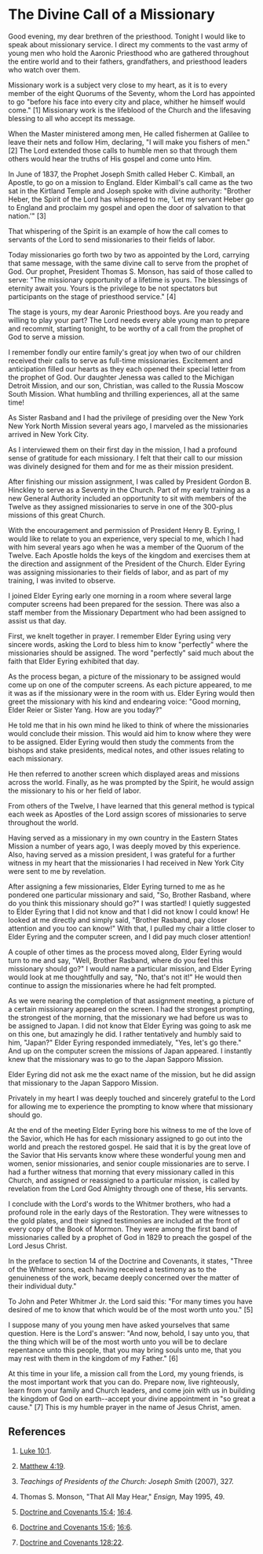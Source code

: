 # The Divine Call of a Missionary

Good evening, my dear brethren of the priesthood. Tonight I would like to
speak about missionary service. I direct my comments to the vast army of young
men who hold the Aaronic Priesthood who are gathered throughout the entire
world and to their fathers, grandfathers, and priesthood leaders who watch
over them.

Missionary work is a subject very close to my heart, as it is to every member
of the eight Quorums of the Seventy, whom the Lord has appointed to go "before
his face into every city and place, whither he himself would come." [1]
Missionary work is the lifeblood of the Church and the lifesaving blessing to
all who accept its message.

When the Master ministered among men, He called fishermen at Galilee to leave
their nets and follow Him, declaring, "I will make you fishers of men." [2]
The Lord extended those calls to humble men so that through them others would
hear the truths of His gospel and come unto Him.

In June of 1837, the Prophet Joseph Smith called Heber C. Kimball, an Apostle,
to go on a mission to England. Elder Kimball's call came as the two sat in the
Kirtland Temple and Joseph spoke with divine authority: "Brother Heber, the
Spirit of the Lord has whispered to me, 'Let my servant Heber go to England
and proclaim my gospel and open the door of salvation to that nation.'" [3]

That whispering of the Spirit is an example of how the call comes to servants
of the Lord to send missionaries to their fields of labor.

Today missionaries go forth two by two as appointed by the Lord, carrying that
same message, with the same divine call to serve from the prophet of God. Our
prophet, President Thomas S. Monson, has said of those called to serve: "The
missionary opportunity of a lifetime is yours. The blessings of eternity await
you. Yours is the privilege to be not spectators but participants on the stage
of priesthood service." [4]

The stage is yours, my dear Aaronic Priesthood boys. Are you ready and willing
to play your part? The Lord needs every able young man to prepare and
recommit, starting tonight, to be worthy of a call from the prophet of God to
serve a mission.

I remember fondly our entire family's great joy when two of our children
received their calls to serve as full-time missionaries. Excitement and
anticipation filled our hearts as they each opened their special letter from
the prophet of God. Our daughter Jenessa was called to the Michigan Detroit
Mission, and our son, Christian, was called to the Russia Moscow South
Mission. What humbling and thrilling experiences, all at the same time!

As Sister Rasband and I had the privilege of presiding over the New York New
York North Mission several years ago, I marveled as the missionaries arrived
in New York City.

As I interviewed them on their first day in the mission, I had a profound
sense of gratitude for each missionary. I felt that their call to our mission
was divinely designed for them and for me as their mission president.

After finishing our mission assignment, I was called by President Gordon B.
Hinckley to serve as a Seventy in the Church. Part of my early training as a
new General Authority included an opportunity to sit with members of the
Twelve as they assigned missionaries to serve in one of the 300-plus missions
of this great Church.

With the encouragement and permission of President Henry B. Eyring, I would
like to relate to you an experience, very special to me, which I had with him
several years ago when he was a member of the Quorum of the Twelve. Each
Apostle holds the keys of the kingdom and exercises them at the direction and
assignment of the President of the Church. Elder Eyring was assigning
missionaries to their fields of labor, and as part of my training, I was
invited to observe.

I joined Elder Eyring early one morning in a room where several large computer
screens had been prepared for the session. There was also a staff member from
the Missionary Department who had been assigned to assist us that day.

First, we knelt together in prayer. I remember Elder Eyring using very sincere
words, asking the Lord to bless him to know "perfectly" where the missionaries
should be assigned. The word "perfectly" said much about the faith that Elder
Eyring exhibited that day.

As the process began, a picture of the missionary to be assigned would come up
on one of the computer screens. As each picture appeared, to me it was as if
the missionary were in the room with us. Elder Eyring would then greet the
missionary with his kind and endearing voice: "Good morning, Elder Reier or
Sister Yang. How are you today?"

He told me that in his own mind he liked to think of where the missionaries
would conclude their mission. This would aid him to know where they were to be
assigned. Elder Eyring would then study the comments from the bishops and
stake presidents, medical notes, and other issues relating to each missionary.

He then referred to another screen which displayed areas and missions across
the world. Finally, as he was prompted by the Spirit, he would assign the
missionary to his or her field of labor.

From others of the Twelve, I have learned that this general method is typical
each week as Apostles of the Lord assign scores of missionaries to serve
throughout the world.

Having served as a missionary in my own country in the Eastern States Mission
a number of years ago, I was deeply moved by this experience. Also, having
served as a mission president, I was grateful for a further witness in my
heart that the missionaries I had received in New York City were sent to me by
revelation.

After assigning a few missionaries, Elder Eyring turned to me as he pondered
one particular missionary and said, "So, Brother Rasband, where do you think
this missionary should go?" I was startled! I quietly suggested to Elder
Eyring that I did not know and that I did not know I could know! He looked at
me directly and simply said, "Brother Rasband, pay closer attention and you
too can know!" With that, I pulled my chair a little closer to Elder Eyring
and the computer screen, and I did pay much closer attention!

A couple of other times as the process moved along, Elder Eyring would turn to
me and say, "Well, Brother Rasband, where do you feel this missionary should
go?" I would name a particular mission, and Elder Eyring would look at me
thoughtfully and say, "No, that's not it!" He would then continue to assign
the missionaries where he had felt prompted.

As we were nearing the completion of that assignment meeting, a picture of a
certain missionary appeared on the screen. I had the strongest prompting, the
strongest of the morning, that the missionary we had before us was to be
assigned to Japan. I did not know that Elder Eyring was going to ask me on
this one, but amazingly he did. I rather tentatively and humbly said to him,
"Japan?" Elder Eyring responded immediately, "Yes, let's go there." And up on
the computer screen the missions of Japan appeared. I instantly knew that the
missionary was to go to the Japan Sapporo Mission.

Elder Eyring did not ask me the exact name of the mission, but he did assign
that missionary to the Japan Sapporo Mission.

Privately in my heart I was deeply touched and sincerely grateful to the Lord
for allowing me to experience the prompting to know where that missionary
should go.

At the end of the meeting Elder Eyring bore his witness to me of the love of
the Savior, which He has for each missionary assigned to go out into the world
and preach the restored gospel. He said that it is by the great love of the
Savior that His servants know where these wonderful young men and women,
senior missionaries, and senior couple missionaries are to serve. I had a
further witness that morning that every missionary called in this Church, and
assigned or reassigned to a particular mission, is called by revelation from
the Lord God Almighty through one of these, His servants.

I conclude with the Lord's words to the Whitmer brothers, who had a profound
role in the early days of the Restoration. They were witnesses to the gold
plates, and their signed testimonies are included at the front of every copy
of the Book of Mormon. They were among the first band of missionaries called
by a prophet of God in 1829 to preach the gospel of the Lord Jesus Christ.

In the preface to section 14 of the Doctrine and Covenants, it states, "Three
of the Whitmer sons, each having received a testimony as to the genuineness of
the work, became deeply concerned over the matter of their individual duty."

To John and Peter Whitmer Jr. the Lord said this: "For many times you have
desired of me to know that which would be of the most worth unto you." [5]

I suppose many of you young men have asked yourselves that same question. Here
is the Lord's answer: "And now, behold, I say unto you, that the thing which
will be of the most worth unto you will be to declare repentance unto this
people, that you may bring souls unto me, that you may rest with them in the
kingdom of my Father." [6]

At this time in your life, a mission call from the Lord, my young friends, is
the most important work that you can do. Prepare now, live righteously, learn
from your family and Church leaders, and come join with us in building the
kingdom of God on earth--accept your divine appointment in "so great a cause."
[7]  This is my humble prayer in the name of Jesus Christ, amen.

## References

  1.   [Luke 10:1](https://www.lds.org/scriptures/nt/luke/10.1?lang=eng#0).

  2.   [Matthew 4:19](https://www.lds.org/scriptures/nt/matt/4.19?lang=eng#18).

  3.   _Teachings of Presidents of the Church: Joseph Smith_ (2007), 327.

  4.  Thomas S. Monson, "That All May Hear," _Ensign,_ May 1995, 49.

  5.   [Doctrine and Covenants 15:4](https://www.lds.org/scriptures/dc-testament/dc/15.4?lang=eng#3); [16:4](https://www.lds.org/scriptures/dc-testament/dc/16.4?lang=eng#3).

  6.   [Doctrine and Covenants 15:6](https://www.lds.org/scriptures/dc-testament/dc/15.6?lang=eng#5); [16:6](https://www.lds.org/scriptures/dc-testament/dc/16.6?lang=eng#5).

  7.   [Doctrine and Covenants 128:22](https://www.lds.org/scriptures/dc-testament/dc/128.22?lang=eng#21).

